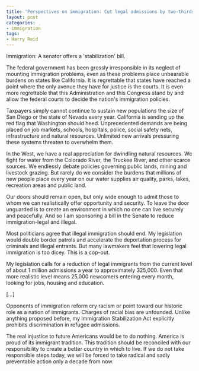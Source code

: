 ```yaml
---
title: 'Perspectives on immigration: Cut legal admissions by two-thirds'
layout: post
categories:
- immigration
tags:
- Harry Reid
---
```


Immigration: A senator offers a 'stabilization' bill.

The federal government has been grossly irresponsible in its neglect of mounting immigration problems, even as these problems place unbearable burdens on states like California. It is regrettable that states have reached a point where the only avenue they have for justice is the courts. It is even more regrettable that this Administration and this Congress stand by and allow the federal courts to decide the nation's immigration policies.

Taxpayers simply cannot continue to sustain new populations the size of San Diego or the state of Nevada every year. California is sending up the red flag that Washington should heed. Unprecedented demands are being placed on job markets, schools, hospitals, police, social safety nets, infrastructure and natural resources. Unlimited new arrivals pressuring these systems threaten to overwhelm them.

In the West, we have a real appreciation for dwindling natural resources. We fight for water from the Colorado River, the Truckee River, and other scarce sources. We endlessly debate policies governing public lands, mining and livestock grazing. But rarely do we consider the burdens that millions of new people place every year on our water supplies air quality, parks, lakes, recreation areas and public land.

Our doors should remain open, but only wide enough to admit those to whom we can realistically offer opportunity and security. To leave the door unguarded is to create an environment in which no one can live securely and peacefully. And so I am sponsoring a bill in the Senate to reduce immigration-legal and illegal.

Most politicians agree that illegal immigration should end. My legislation would double border patrols and accelerate the deportation process for criminals and illegal entrants. But many lawmakers feel that lowering legal immigration is too dicey. This is a cop-out.

My legislation calls for a reduction of legal immigrants from the current level of about 1 million admissions a year to approximately 325,000. Even that more realistic level means 25,000 newcomers entering every month, looking for jobs, housing and education.

\[...\]

Opponents of immigration reform cry racism or point toward our historic role as a nation of immigrants. Charges of racial bias are unfounded. Unlike anything proposed before, my Immigration Stabilization Act explicitly prohibits discrimination in refugee admissions.

The real injustice to future Americans would be to do nothing. America is proud of its immigrant tradition. This tradition should be reconciled with our responsibility to create a better country in which to live. If we do not take responsible steps today, we will be forced to take radical and sadly preventable action only a decade from now.
